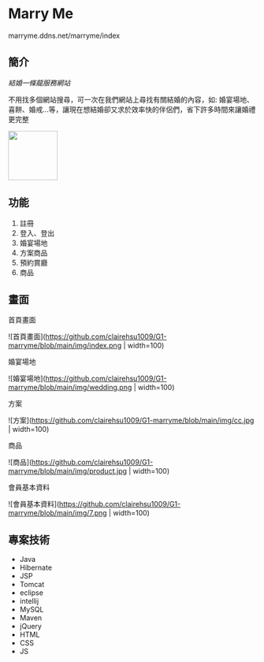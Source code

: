 # Marry Me

marryme.ddns.net/marryme/index

## 簡介

_結婚一條龍服務網站_

不用找多個網站搜尋，可一次在我們網站上尋找有關結婚的內容，如: 婚宴場地、喜餅、婚戒...等，讓現在想結婚卻又求於效率快的伴侶們，省下許多時間來讓婚禮更完整

<img src="https://github.com/clairehsu1009/G1-marryme" data-canonical-src="https://github.com/clairehsu1009/G1-marryme/blob/main/img/image.png" width="100"/>

## 功能

1. 註冊
1. 登入、登出
1. 婚宴場地
1. 方案商品
1. 預約賞廳
1. 商品

## 畫面

首頁畫面

![首頁畫面](https://github.com/clairehsu1009/G1-marryme/blob/main/img/index.png | width=100)

婚宴場地

![婚宴場地](https://github.com/clairehsu1009/G1-marryme/blob/main/img/wedding.png | width=100)

方案

![方案](https://github.com/clairehsu1009/G1-marryme/blob/main/img/cc.jpg | width=100)

商品

![商品](https://github.com/clairehsu1009/G1-marryme/blob/main/img/product.jpg | width=100)

會員基本資料

![會員基本資料](https://github.com/clairehsu1009/G1-marryme/blob/main/img/7.png | width=100)

## 專案技術

* Java
* Hibernate
* JSP
* Tomcat
* eclipse
* intellij
* MySQL
* Maven
* jQuery
* HTML
* CSS
* JS
